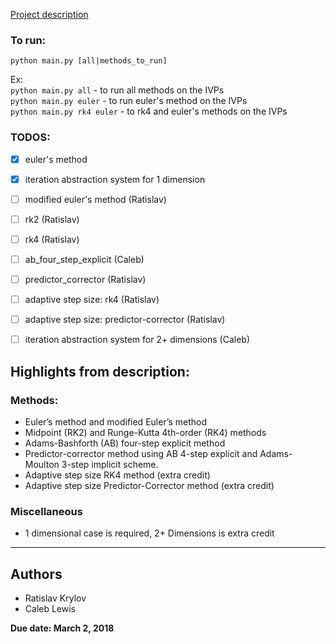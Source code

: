 [Project description](https://math.gsu.edu/xye/course/na_handout/project/proj1.pdf)  
  
### To run:
`python main.py [all|methods_to_run]`  
  
Ex:  
`python main.py all` - to run all methods on the IVPs  
`python main.py euler` - to run euler's method on the IVPs  
`python main.py rk4 euler` - to rk4 and euler's methods on the IVPs

### TODOS:
- [x] euler's method
- [x] iteration abstraction system for 1 dimension
- [ ] modified euler's method (Ratislav)
- [ ] rk2 (Ratislav)
- [ ] rk4 (Ratislav)
- [ ] ab_four_step_explicit (Caleb)
- [ ] predictor_corrector (Ratislav)
- [ ] adaptive step size: rk4 (Ratislav)
- [ ] adaptive step size: predictor-corrector (Ratislav)
- [ ] iteration abstraction system for 2+ dimensions (Caleb)


## Highlights from description:
### Methods:
- Euler’s method and modified Euler’s method
- Midpoint (RK2) and Runge-Kutta 4th-order (RK4) methods 
- Adams-Bashforth (AB) four-step explicit method 
- Predictor-corrector method using AB 4-step explicit and Adams-Moulton 3-step implicit scheme. 
- Adaptive step size RK4 method (extra credit) 
- Adaptive step size Predictor-Corrector method (extra credit)

### Miscellaneous
- 1 dimensional case is required, 2+ Dimensions is extra credit
---

## Authors
- Ratislav Krylov
- Caleb Lewis

**Due date: March 2, 2018**
